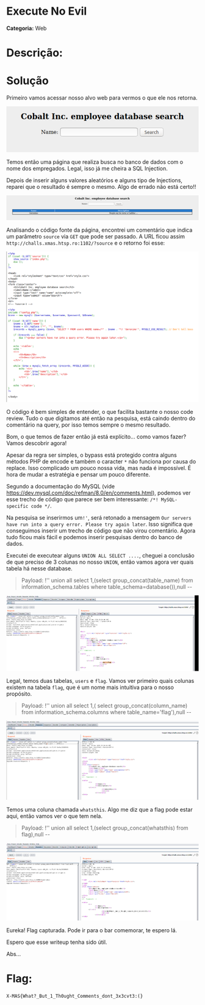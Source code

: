 # Execute No Evil

**Categoria:** Web

# Descrição:


# Solução
Primeiro vamos acessar nosso alvo web para vermos o que ele nos retorna.

![Página Inicial](print1-inicial.png)

Temos então uma página que realiza busca no banco de dados com o nome dos empregados. Legal, isso já me cheira a SQL Injection.

Depois de inserir alguns valores aleatórios e alguns tipo de Injections, reparei que o resultado é sempre o mesmo. Algo de errado não está certo!!

![Resutado Padrão](print2-resultado.png)

Analisando o código fonte da página, encontrei um comentário que indica um parâmetro  `source` via `GET` que pode ser passado. A URL ficou assim `http://challs.xmas.htsp.ro:1102/?source` e o retorno foi esse:

![Código Fonte](print-source-code.png)

O código é bem simples de entender, o que facilita bastante o nosso code review. Tudo o que digitamos até então na pesquisa, está caindo dentro do comentário na query, por isso temos sempre o mesmo resultado.

Bom, o que temos de fazer então já está explícito... como vamos fazer? Vamos descobrir agora!

Apesar da regra ser simples, o bypass está protegido contra alguns métodos PHP de encode e também o caracter `*` não funciona por causa do replace. Isso complicado um pouco nossa vida, mas nada é impossível. É hora de mudar a estratégia e pensar um pouco diferente.

Segundo a documentação do MySQL (vide https://dev.mysql.com/doc/refman/8.0/en/comments.html), podemos ver esse trecho de código que parece ser bem interessante: `/*! MySQL-specific code */`.

Na pesquisa se inserirmos um`!'`, será retonado a mensagem `Our servers have run into a query error. Please try again later`. Isso significa que conseguimos inserir um trecho de código que não virou comentário. Agora tudo ficou mais fácil e podemos inserir pesquisas dentro do banco de dados.

Executei de executear alguns `UNION ALL SELECT ....`, cheguei a conclusão de que preciso de 3 colunas no nosso `UNION`, então vamos agora ver quais tabela há nesse database.
>Payload: !'' union all select 1,(select group_concat(table_name) from information_schema.tables where table_schema=database()),null --

![Get Tables](print3-get-tables.png)

Legal, temos duas tabelas, `users` e `flag`. Vamos ver primeiro quais colunas existem na tabela `flag`, que é um nome mais intuitiva para o nosso propósito.
>Payload: !'' union all select 1,( select group_concat(column_name) from information_schema.columns where table_name='flag'),null --

![Get Columns](print-4-get-columns.png)

Temos uma coluna chamada `whatsthis`. Algo me diz que a flag pode estar aqui, então vamos ver o que tem nela. 
> Payload: !'' union all select 1,(select group_concat(whatsthis) from flag),null --

![Flag](print7-flag.png)

Eureka! Flag capturada. Pode ir para o bar comemorar, te espero lá.

Espero que esse writeup tenha sido útil.

Abs...

# Flag: 
```X-MAS{What?_But_1_Th0ught_Comments_dont_3x3cvt3:(}```
